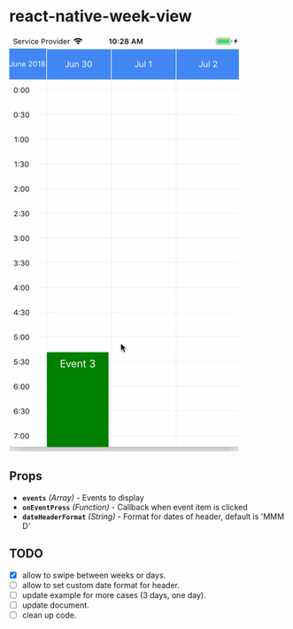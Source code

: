 # react-native-week-view

![weekView](images/gif.gif)
## Props
* **`events`** _(Array)_ - Events to display
* **`onEventPress`** _(Function)_ - Callback when event item is clicked
* **`dateHeaderFormat`** _(String)_ - Format for dates of header, default is 'MMM D'
## TODO
- [x] allow to swipe between weeks or days.
- [ ] allow to set custom date format for header.
- [ ] update example for more cases (3 days, one day).
- [ ] update document.
- [ ] clean up code.
